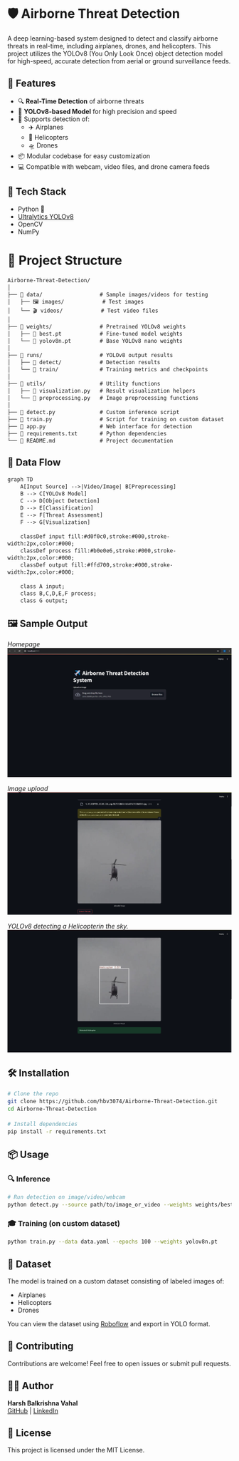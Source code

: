 
# 🛡️ Airborne Threat Detection

A deep learning-based system designed to detect and classify airborne threats in real-time, including airplanes, drones, and helicopters. This project utilizes the YOLOv8 (You Only Look Once) object detection model for high-speed, accurate detection from aerial or ground surveillance feeds.

## 🚀 Features

- 🔍 **Real-Time Detection** of airborne threats
- 🧠 **YOLOv8-based Model** for high precision and speed
- 🎯 Supports detection of:
  - ✈️ Airplanes
  - 🚁 Helicopters
  - 🛸 Drones
- 📦 Modular codebase for easy customization
- 💻 Compatible with webcam, video files, and drone camera feeds

## 🧰 Tech Stack

- Python 🐍
- [Ultralytics YOLOv8](https://github.com/ultralytics/ultralytics)
- OpenCV
- NumPy

# 📂 Project Structure

```
Airborne-Threat-Detection/
│
├── 📁 data/                  # Sample images/videos for testing
│   ├── 🖼️ images/            # Test images
│   └── 🎬 videos/            # Test video files
│
├── 📁 weights/               # Pretrained YOLOv8 weights
│   ├── 📄 best.pt            # Fine-tuned model weights
│   └── 📄 yolov8n.pt         # Base YOLOv8 nano weights
│
├── 📁 runs/                  # YOLOv8 output results
│   ├── 📁 detect/            # Detection results
│   └── 📁 train/             # Training metrics and checkpoints
│
├── 📁 utils/                 # Utility functions
│   ├── 📄 visualization.py   # Result visualization helpers
│   └── 📄 preprocessing.py   # Image preprocessing functions
│
├── 📄 detect.py              # Custom inference script
├── 📄 train.py               # Script for training on custom dataset
├── 📄 app.py                 # Web interface for detection
├── 📄 requirements.txt       # Python dependencies
└── 📄 README.md              # Project documentation
```

## 🔄 Data Flow

```mermaid
graph TD
    A[Input Source] -->|Video/Image| B[Preprocessing]
    B --> C[YOLOv8 Model]
    C --> D[Object Detection]
    D --> E[Classification]
    E --> F[Threat Assessment]
    F --> G[Visualization]
    
    classDef input fill:#d0f0c0,stroke:#000,stroke-width:2px,color:#000;
    classDef process fill:#b0e0e6,stroke:#000,stroke-width:2px,color:#000;
    classDef output fill:#ffd700,stroke:#000,stroke-width:2px,color:#000;
    
    class A input;
    class B,C,D,E,F process;
    class G output;
```
## 🖼️ Sample Output

*Homepage*
![sample](https://github.com/hbv3074/Airborne-Threat-Detection/blob/main/Screenshots/homepage.png)

*Image upload*
![sample](https://github.com/hbv3074/Airborne-Threat-Detection/blob/main/Screenshots/image_upload.png) 

*YOLOv8 detecting a Helicopterin the sky.*
![sample](https://github.com/hbv3074/Airborne-Threat-Detection/blob/main/Screenshots/output.png) 


## 🛠️ Installation

```bash
# Clone the repo
git clone https://github.com/hbv3074/Airborne-Threat-Detection.git
cd Airborne-Threat-Detection

# Install dependencies
pip install -r requirements.txt
```

## 📦 Usage

### 🔍 Inference

```bash
# Run detection on image/video/webcam
python detect.py --source path/to/image_or_video --weights weights/best.pt --conf 0.5
```

### 🎓 Training (on custom dataset)

```bash
python train.py --data data.yaml --epochs 100 --weights yolov8n.pt
```

## 📁 Dataset

The model is trained on a custom dataset consisting of labeled images of:
- Airplanes
- Helicopters
- Drones

You can view the dataset using [Roboflow]([https://roboflow.com/](https://universe.roboflow.com/ahmedmohsen/drone-detection-new-peksv)) and export in YOLO format.

## 🤝 Contributing

Contributions are welcome! Feel free to open issues or submit pull requests.

## 🧑‍💻 Author

**Harsh Balkrishna Vahal**  
[GitHub](https://github.com/hbv3074) | [LinkedIn](https://www.linkedin.com/in/harsh-vahal)

## 📜 License

This project is licensed under the MIT License.

